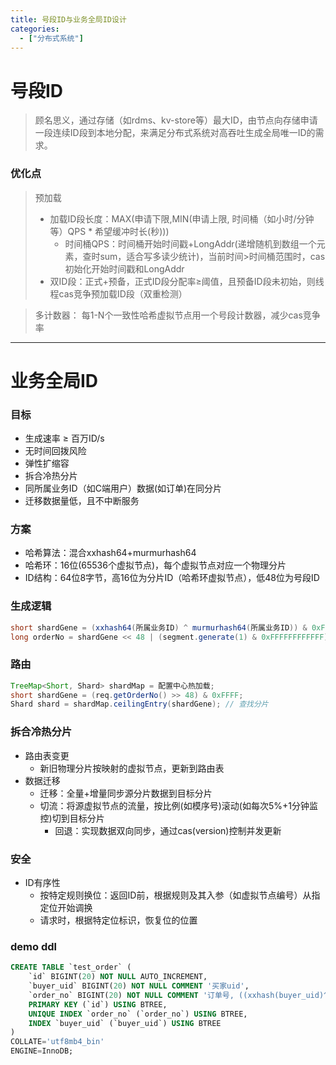 ```yaml
---
title: 号段ID与业务全局ID设计
categories:
  - ["分布式系统"]
---
```


# 号段ID
> 顾名思义，通过存储（如rdms、kv-store等）最大ID，由节点向存储申请一段连续ID段到本地分配，来满足分布式系统对高吞吐生成全局唯一ID的需求。

### 优化点
> 预加载
>  - 加载ID段长度：MAX(申请下限,MIN(申请上限, 时间桶（如小时/分钟等）QPS * 希望缓冲时长(秒)))
>    - 时间桶QPS：时间桶开始时间戳+LongAddr(递增随机到数组一个元素，查时sum，适合写多读少统计)，当前时间>时间桶范围时，cas初始化开始时间戳和LongAddr
>  - 双ID段：正式+预备，正式ID段分配率≥阈值，且预备ID段未初始，则线程cas竞争预加载ID段（双重检测） 

> 多计数器： 每1-N个一致性哈希虚拟节点用一个号段计数器，减少cas竞争率

--------------------------------------------------------------------------

# 业务全局ID

### 目标
- 生成速率 ≥ 百万ID/s
- 无时间回拨风险
- 弹性扩缩容
- 拆合冷热分片
- 同所属业务ID（如C端用户）数据(如订单)在同分片
- 迁移数据量低，且不中断服务

### 方案
- 哈希算法：混合xxhash64+murmurhash64
- 哈希环：16位(65536个虚拟节点)，每个虚拟节点对应一个物理分片
- ID结构：64位8字节，高16位为分片ID（哈希环虚拟节点），低48位为号段ID

### 生成逻辑
``` java
short shardGene = (xxhash64(所属业务ID) ^ murmurhash64(所属业务ID)) & 0xFFFF;
long orderNo = shardGene << 48 | (segment.generate(1) & 0xFFFFFFFFFFFF);
```

### 路由
``` java
TreeMap<Short, Shard> shardMap = 配置中心热加载;
short shardGene = (req.getOrderNo() >> 48) & 0xFFFF;
Shard shard = shardMap.ceilingEntry(shardGene); // 查找分片
```

### 拆合冷热分片
- 路由表变更
  - 新旧物理分片按映射的虚拟节点，更新到路由表
- 数据迁移
  - 迁移：全量+增量同步源分片数据到目标分片
  - 切流：将源虚拟节点的流量，按比例(如模序号)滚动(如每次5%+1分钟监控)切到目标分片
    - 回退：实现数据双向同步，通过cas(version)控制并发更新

### 安全
- ID有序性
  - 按特定规则换位：返回ID前，根据规则及其入参（如虚拟节点编号）从指定位开始调换
  - 请求时，根据特定位标识，恢复位的位置

### demo ddl
``` sql
CREATE TABLE `test_order` (
	`id` BIGINT(20) NOT NULL AUTO_INCREMENT,
	`buyer_uid` BIGINT(20) NOT NULL COMMENT '买家uid',
	`order_no` BIGINT(20) NOT NULL COMMENT '订单号, ((xxhash(buyer_uid)^murmurhash(buyer_uid))&0xFFFF)<<48|(号段ID&0xFFFFFFFFFFFF)',
	PRIMARY KEY (`id`) USING BTREE,
	UNIQUE INDEX `order_no` (`order_no`) USING BTREE,
	INDEX `buyer_uid` (`buyer_uid`) USING BTREE
)
COLLATE='utf8mb4_bin'
ENGINE=InnoDB;
```